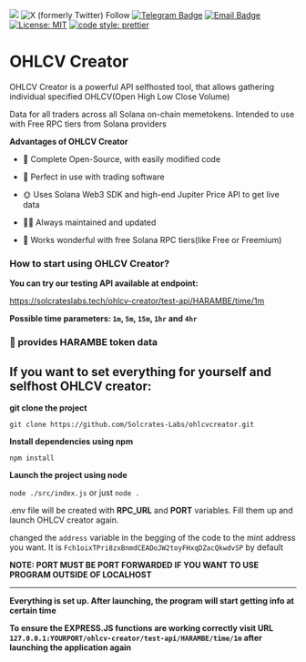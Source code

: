 [![](https://dcbadge.limes.pink/api/server/ySvyXEFZAK)](https://discord.gg/ySvyXEFZAK)
![X (formerly Twitter) Follow](https://img.shields.io/twitter/follow/solcrateslabs)
[![Telegram Badge](https://img.shields.io/badge/Telegram-blue?style=flat-square&logo=telegram&logoColor=FFFFFF&labelColor=48cae0&color=48cae0)](https://t.me/solcrateslabs)
[![Email Badge](https://img.shields.io/badge/Contact-magenta?style=flat-square&logo=Gmail&logoColor=FFFFFF&labelColor=992580&color=FF00FF)](mailto:contact@solcrateslabs.tech)
[![License: MIT](https://img.shields.io/badge/License-MIT-yellow.svg)](https://opensource.org/licenses/MIT)
[![code style: prettier](https://img.shields.io/badge/code_style-prettier-ff69b4.svg?style=flat-square)](https://github.com/prettier/prettier)


# OHLCV Creator

OHLCV Creator is a powerful API selfhosted tool, that allows gathering individual specified OHLCV(Open High Low Close Volume)

Data for all traders across all Solana on-chain memetokens. Intended to use with Free RPC tiers from Solana providers

 **Advantages of OHLCV Creator**

+ 📖 Complete Open-Source, with easily modified code  

+ 🤖 Perfect in use with trading software

+ 🌞 Uses Solana Web3 SDK and high-end Jupiter Price API to get live data

+ 👨‍🔧 Always maintained and updated
  
+ 💎 Works wonderful with free Solana RPC tiers(like Free or Freemium)

### How to start using OHLCV Creator?

**You can try our testing API available at endpoint:**

<https://solcrateslabs.tech/ohlcv-creator/test-api/HARAMBE/time/1m>

**Possible time parameters: `1m`, `5m`, `15m`, `1hr` and `4hr`**

### 🦍 provides HARAMBE token data


## If you want to set everything for yourself and selfhost OHLCV creator:

**git clone the project** 

```git clone https://github.com/Solcrates-Labs/ohlcvcreator.git```

**Install dependencies using npm**

```npm install```

**Launch the project using node**

```node ./src/index.js``` or just ```node .```

.env file will be created with **RPC_URL** and **PORT** variables. Fill them up and launch OHLCV creator again.

changed the `address` variable in the begging of the code to the mint address you want. It is `Fch1oixTPri8zxBnmdCEADoJW2toyFHxqDZacQkwdvSP` by default

**NOTE: PORT MUST BE PORT FORWARDED IF YOU WANT TO USE PROGRAM OUTSIDE OF LOCALHOST**

---

**Everything is set up. After launching, the program will start getting info at certain time**

**To ensure the EXPRESS.JS functions are working correctly visit URL ```127.0.0.1:YOURPORT/ohlcv-creator/test-api/HARAMBE/time/1m``` after launching the application again**

